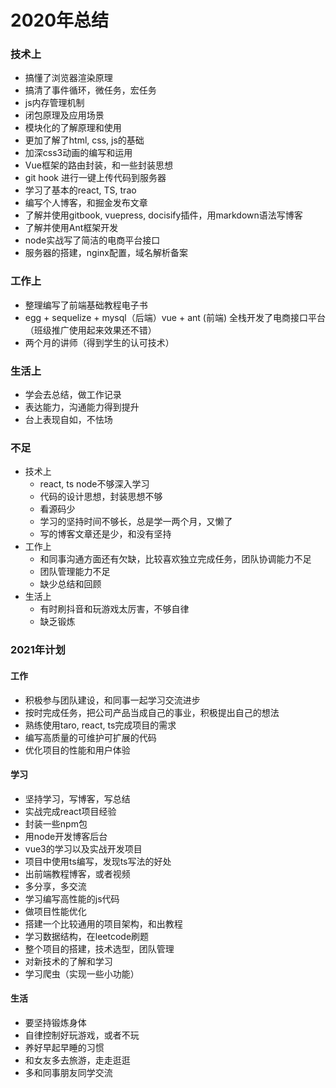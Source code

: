 # 2020年总结

### 技术上

- 搞懂了浏览器渲染原理
- 搞清了事件循环，微任务，宏任务
- js内存管理机制
- 闭包原理及应用场景
- 模块化的了解原理和使用
- 更加了解了html, css, js的基础
- 加深css3动画的编写和运用
- Vue框架的路由封装，和一些封装思想
- git hook 进行一键上传代码到服务器
- 学习了基本的react, TS, trao
- 编写个人博客，和掘金发布文章
- 了解并使用gitbook, vuepress, docisify插件，用markdown语法写博客
- 了解并使用Ant框架开发
- node实战写了简洁的电商平台接口
- 服务器的搭建，nginx配置，域名解析备案

### 工作上

- 整理编写了前端基础教程电子书
- egg + sequelize + mysql（后端）vue + ant (前端) 全栈开发了电商接口平台（班级推广使用起来效果还不错）
- 两个月的讲师（得到学生的认可技术）

### 生活上
- 学会去总结，做工作记录
- 表达能力，沟通能力得到提升
- 台上表现自如，不怯场


### 不足

- 技术上
    - react, ts node不够深入学习
    - 代码的设计思想，封装思想不够
    - 看源码少
    - 学习的坚持时间不够长，总是学一两个月，又懒了
    - 写的博客文章还是少，和没有坚持
- 工作上
    - 和同事沟通方面还有欠缺，比较喜欢独立完成任务，团队协调能力不足
    - 团队管理能力不足
    - 缺少总结和回顾
- 生活上
    - 有时刷抖音和玩游戏太厉害，不够自律
    - 缺乏锻炼


### 2021年计划

#### 工作

- 积极参与团队建设，和同事一起学习交流进步
- 按时完成任务，把公司产品当成自己的事业，积极提出自己的想法
- 熟练使用taro, react, ts完成项目的需求
- 编写高质量的可维护可扩展的代码
- 优化项目的性能和用户体验

#### 学习

- 坚持学习，写博客，写总结
- 实战完成react项目经验
- 封装一些npm包
- 用node开发博客后台
- vue3的学习以及实战开发项目
- 项目中使用ts编写，发现ts写法的好处
- 出前端教程博客，或者视频
- 多分享，多交流
- 学习编写高性能的js代码
- 做项目性能优化
- 搭建一个比较通用的项目架构，和出教程
- 学习数据结构，在leetcode刷题
- 整个项目的搭建，技术选型，团队管理
- 对新技术的了解和学习
- 学习爬虫（实现一些小功能）

#### 生活

- 要坚持锻炼身体
- 自律控制好玩游戏，或者不玩
- 养好早起早睡的习惯
- 和女友多去旅游，走走逛逛
- 多和同事朋友同学交流